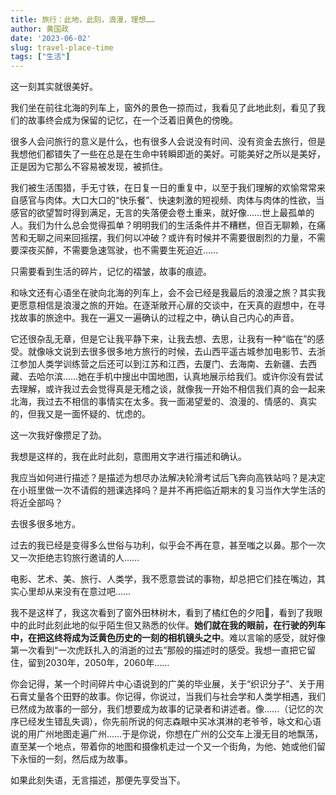 ```yaml
---
title: 旅行：此地，此刻，浪漫，理想……
author: 黄国政
date: '2023-06-02'
slug: travel-place-time
tags: ["生活"]
---
```


这一刻其实就很美好。

<!--more-->

我们坐在前往北海的列车上，窗外的景色一掠而过，我看见了此地此刻，看见了我们的故事终会成为保留的记忆，在一个泛着旧黄色的傍晚。 

很多人会问旅行的意义是什么，也有很多人会说没有时间、没有资金去旅行，但是我想他们都错失了一些在总是在生命中转瞬即逝的美好。可能美好之所以是美好，正是因为它那么不容易被发现，被抓住。  

我们被生活围猎，手无寸铁，在日复一日的重复中，以至于我们理解的欢愉常常来自感官与肉体。大口大口的“快乐餐”、快速刺激的短视频、肉体与肉体的性欲，当感官的欲望暂时得到满足，无言的失落便会卷土重来，就好像……世上最孤单的人。我们为什么总会觉得孤单？明明我们的生活条件并不糟糕，但百无聊赖，在痛苦和无聊之间来回摇摆，我们何以冲破？或许有时候并不需要很剧烈的力量，不需要深夜买醉，不需要急速驾驶，也不需要生死迫近……  

只需要看到生活的碎片，记忆的褶皱，故事的痕迹。  

和咏文还有心语坐在驶向北海的列车上，会不会已经是我最后的浪漫之旅？其实我更愿意相信是浪漫之旅的开始。在逐渐敞开心扉的交谈中，在天真的遐想中，在寻找故事的旅途中。我在一遍又一遍确认的过程之中，确认自己内心的声音。  

它还很杂乱无章，但是它让我平静下来，让我去想、去思，让我有一种“临在”的感受。就像咏文说到去很多很多地方旅行的时候，去山西平遥古城参加电影节、去浙江参加人类学训练营之后还可以到江苏和江西，去厦门、去海南、去新疆、去西藏、去哈尔滨……她在手机中搜出中国地图，认真地展示给我们。或许你没有尝试去理解，或许我过去会觉得真是无稽之谈，就像我一开始不相信我们真的会一起来北海，我过去不相信的事情实在太多。我一面渴望爱的、浪漫的、情感的、真实的，但我又是一面怀疑的、忧虑的。  

这一次我好像攒足了劲。  

我想是这样的，我在此时此刻，意图用文字进行描述和确认。  

我应当如何进行描述？是描述为想尽办法解决轮滑考试后飞奔向高铁站吗？是决定在小班里做一次不请假的翘课选择吗？是并不再把临近期末的复习当作大学生活的将近全部吗？  

去很多很多地方。  

过去的我已经是变得多么世俗与功利，似乎会不再在意，甚至嗤之以鼻。那个一次又一次拒绝志钧旅行邀请的人……  

电影、艺术、美、旅行、人类学，我不愿意尝试的事物，却总把它们挂在嘴边，其实心里却从来没有在意过吧……

我不是这样了，我这次看到了窗外田林树木，看到了橘红色的夕阳🌇，看到了我眼中的此时此刻此地的似乎陌生但又熟悉的伙伴。**她们就在我的眼前，在行驶的列车中，在把这终将成为泛黄色历史的一刻的相机镜头之中**。难以言喻的感受，就好像第一次看到“一次虎跃扎入的消逝的过去”那般的描述时的感受。我想一直把它留住，留到2030年，2050年，2060年……  

你会记得，某一个时间碎片中心语说到的广美的毕业展，关于“织识分子”、关于用石膏丈量各个田野的故事。你记得，你说过，当我们与社会学和人类学相遇，我们已然成为故事的一部分，我们想要成为故事的记录者和讲述者。像……（记忆的次序已经发生错乱失调），你先前所说的何志森眼中买冰淇淋的老爷爷，咏文和心语说的用广州地图走遍广州……于是你说，你想在广州的公交车上漫无目的地飘荡，直至某一个地点，带着你的地图和摄像机走过一个又一个街角，为他、她或他们留下永恒的一刻，然后成为故事。 

如果此刻失语，无言描述，那便先享受当下。
